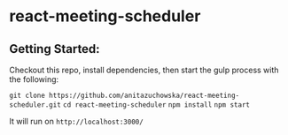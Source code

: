 # react-meeting-scheduler

## Getting Started:
Checkout this repo, install dependencies, then start the gulp process with the following:

`git clone https://github.com/anitazuchowska/react-meeting-scheduler.git`
`cd react-meeting-scheduler`
`npm install`
`npm start`

It will run on `http://localhost:3000/`
